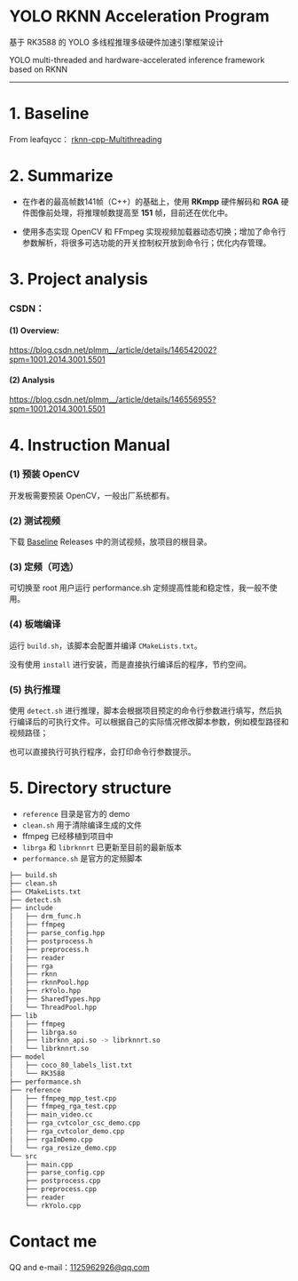# YOLO RKNN Acceleration Program
基于 RK3588 的 YOLO 多线程推理多级硬件加速引擎框架设计 

YOLO multi-threaded and hardware-accelerated inference framework based on RKNN 

---
# 1. Baseline
From leafqycc：
[rknn-cpp-Multithreading](https://github.com/leafqycc/rknn-cpp-Multithreading)

# 2. Summarize
- 在作者的最高帧数141帧（C++）的基础上，使用 **RKmpp** 硬件解码和 **RGA** 硬件图像前处理，将推理帧数提高至 **151** 帧，目前还在优化中。

- 使用多态实现 OpenCV 和 FFmpeg 实现视频加载器动态切换；增加了命令行参数解析，将很多可选功能的开关控制权开放到命令行；优化内存管理。

# 3. Project analysis
### CSDN：
#### (1) Overview:
https://blog.csdn.net/plmm__/article/details/146542002?spm=1001.2014.3001.5501

#### (2) Analysis
https://blog.csdn.net/plmm__/article/details/146556955?spm=1001.2014.3001.5501

# 4. Instruction Manual
### (1) 预装 OpenCV
开发板需要预装 OpenCV，一般出厂系统都有。

### (2) 测试视频
下载 [Baseline](https://github.com/leafqycc/rknn-cpp-Multithreading) Releases 中的测试视频，放项目的根目录。

### (3) 定频（可选）
可切换至 root 用户运行 performance.sh 定频提高性能和稳定性，我一般不使用。

### (4) 板端编译
运行 `build.sh`，该脚本会配置并编译 `CMakeLists.txt`。

没有使用 `install` 进行安装，而是直接执行编译后的程序，节约空间。

### (5) 执行推理
使用 `detect.sh` 进行推理，脚本会根据项目预定的命令行参数进行填写，然后执行编译后的可执行文件。可以根据自己的实际情况修改脚本参数，例如模型路径和视频路径；

也可以直接执行可执行程序，会打印命令行参数提示。

# 5. Directory structure
- `reference` 目录是官方的 demo
- `clean.sh` 用于清除编译生成的文件
- ffmpeg 已经移植到项目中
- `librga` 和 `librknnrt` 已更新至目前的最新版本
- `performance.sh` 是官方的定频脚本

```bash
├── build.sh
├── clean.sh
├── CMakeLists.txt
├── detect.sh
├── include
│   ├── drm_func.h
│   ├── ffmpeg
│   ├── parse_config.hpp
│   ├── postprocess.h
│   ├── preprocess.h
│   ├── reader
│   ├── rga
│   ├── rknn
│   ├── rknnPool.hpp
│   ├── rkYolo.hpp
│   ├── SharedTypes.hpp
│   └── ThreadPool.hpp
├── lib
│   ├── ffmpeg
│   ├── librga.so
│   ├── librknn_api.so -> librknnrt.so
│   └── librknnrt.so
├── model
│   ├── coco_80_labels_list.txt
│   └── RK3588
├── performance.sh
├── reference
│   ├── ffmpeg_mpp_test.cpp
│   ├── ffmpeg_rga_test.cpp
│   ├── main_video.cc
│   ├── rga_cvtcolor_csc_demo.cpp
│   ├── rga_cvtcolor_demo.cpp
│   ├── rgaImDemo.cpp
│   └── rga_resize_demo.cpp
└── src
    ├── main.cpp
    ├── parse_config.cpp
    ├── postprocess.cpp
    ├── preprocess.cpp
    ├── reader
    └── rkYolo.cpp
```

# Contact me
QQ and e-mail：1125962926@qq.com
